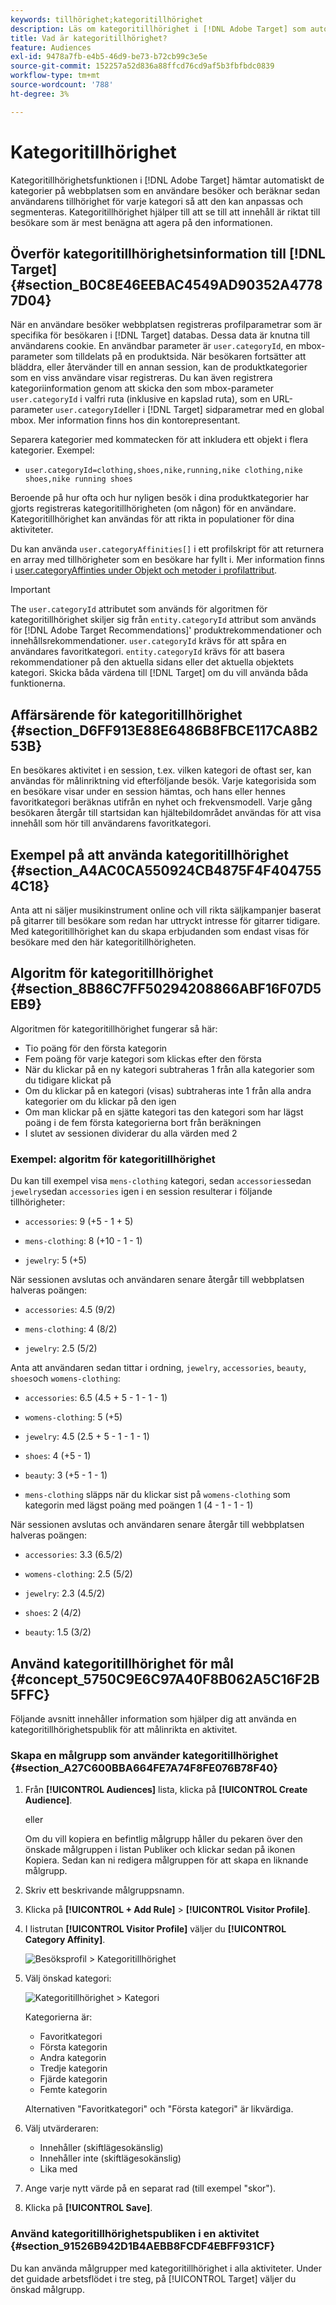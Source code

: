 ```yaml
---
keywords: tillhörighet;kategoritillhörighet
description: Läs om kategoritillhörighet i [!DNL Adobe Target] som automatiskt hämtar kategorier från ett användarbesök och sedan beräknar användarens tillhörighet för kategorin så att den kan anpassas och segmenteras.
title: Vad är kategoritillhörighet?
feature: Audiences
exl-id: 9478a7fb-e4b5-46d9-be73-b72cb99c3e5e
source-git-commit: 152257a52d836a88ffcd76cd9af5b3fbfbdc0839
workflow-type: tm+mt
source-wordcount: '788'
ht-degree: 3%

---
```


# Kategoritillhörighet

Kategoritillhörighetsfunktionen i [!DNL Adobe Target] hämtar automatiskt de kategorier på webbplatsen som en användare besöker och beräknar sedan användarens tillhörighet för varje kategori så att den kan anpassas och segmenteras. Kategoritillhörighet hjälper till att se till att innehåll är riktat till besökare som är mest benägna att agera på den informationen.

## Överför kategoritillhörighetsinformation till [!DNL Target] {#section_B0C8E46EEBAC4549AD90352A47787D04}

När en användare besöker webbplatsen registreras profilparametrar som är specifika för besökaren i [!DNL Target] databas. Dessa data är knutna till användarens cookie. En användbar parameter är `user.categoryId`, en mbox-parameter som tilldelats på en produktsida. När besökaren fortsätter att bläddra, eller återvänder till en annan session, kan de produktkategorier som en viss användare visar registreras. Du kan även registrera kategoriinformation genom att skicka den som mbox-parameter `user.categoryId` i valfri ruta (inklusive en kapslad ruta), som en URL-parameter `user.categoryId`eller i [!DNL Target] sidparametrar med en global mbox. Mer information finns hos din kontorepresentant.

Separera kategorier med kommatecken för att inkludera ett objekt i flera kategorier. Exempel:

* `user.categoryId=clothing,shoes,nike,running,nike clothing,nike shoes,nike running shoes`

Beroende på hur ofta och hur nyligen besök i dina produktkategorier har gjorts registreras kategoritillhörigheten (om någon) för en användare. Kategoritillhörighet kan användas för att rikta in populationer för dina aktiviteter.

Du kan använda `user.categoryAffinities[]` i ett profilskript för att returnera en array med tillhörigheter som en besökare har fyllt i. Mer information finns i [user.categoryAffinties under Objekt och metoder i profilattribut](/help/main/c-target/c-visitor-profile/profile-parameters.md#objects).

>[!IMPORTANT]
>
>The `user.categoryId` attributet som används för algoritmen för kategoritillhörighet skiljer sig från `entity.categoryId` attribut som används för [!DNL Adobe Target Recommendations]&#39; produktrekommendationer och innehållsrekommendationer. `user.categoryId` krävs för att spåra en användares favoritkategori. `entity.categoryId` krävs för att basera rekommendationer på den aktuella sidans eller det aktuella objektets kategori. Skicka båda värdena till [!DNL Target] om du vill använda båda funktionerna.

## Affärsärende för kategoritillhörighet {#section_D6FF913E88E6486B8FBCE117CA8B253B}

En besökares aktivitet i en session, t.ex. vilken kategori de oftast ser, kan användas för målinriktning vid efterföljande besök. Varje kategorisida som en besökare visar under en session hämtas, och hans eller hennes favoritkategori beräknas utifrån en nyhet och frekvensmodell. Varje gång besökaren återgår till startsidan kan hjältebildområdet användas för att visa innehåll som hör till användarens favoritkategori.

## Exempel på att använda kategoritillhörighet {#section_A4AC0CA550924CB4875F4F4047554C18}

Anta att ni säljer musikinstrument online och vill rikta säljkampanjer baserat på gitarrer till besökare som redan har uttryckt intresse för gitarrer tidigare. Med kategoritillhörighet kan du skapa erbjudanden som endast visas för besökare med den här kategoritillhörigheten.

## Algoritm för kategoritillhörighet {#section_8B86C7FF50294208866ABF16F07D5EB9}

Algoritmen för kategoritillhörighet fungerar så här:

* Tio poäng för den första kategorin
* Fem poäng för varje kategori som klickas efter den första
* När du klickar på en ny kategori subtraheras 1 från alla kategorier som du tidigare klickat på
* Om du klickar på en kategori (visas) subtraheras inte 1 från alla andra kategorier om du klickar på den igen
* Om man klickar på en sjätte kategori tas den kategori som har lägst poäng i de fem första kategorierna bort från beräkningen
* I slutet av sessionen dividerar du alla värden med 2

### Exempel: algoritm för kategoritillhörighet

Du kan till exempel visa `mens-clothing` kategori, sedan `accessories`sedan `jewelry`sedan `accessories` igen i en session resulterar i följande tillhörigheter:

* `accessories`: 9 (+5 - 1 + 5)

* `mens-clothing`: 8 (+10 - 1 - 1)

* `jewelry`: 5 (+5)

När sessionen avslutas och användaren senare återgår till webbplatsen halveras poängen:

* `accessories`: 4.5 (9/2)

* `mens-clothing`: 4 (8/2)

* `jewelry`: 2.5 (5/2)

Anta att användaren sedan tittar i ordning, `jewelry`, `accessories`, `beauty`, `shoes`och `womens-clothing`:

* `accessories`: 6.5 (4.5 + 5 - 1 - 1 - 1)

* `womens-clothing`: 5 (+5)

* `jewelry`: 4.5 (2.5 + 5 - 1 - 1 - 1)

* `shoes`: 4 (+5 - 1)

* `beauty`: 3 (+5 - 1 - 1)

* `mens-clothing` släpps när du klickar sist på `womens-clothing` som kategorin med lägst poäng med poängen 1 (4 - 1 - 1 - 1)

När sessionen avslutas och användaren senare återgår till webbplatsen halveras poängen:

* `accessories`: 3.3 (6.5/2)

* `womens-clothing`: 2.5 (5/2)

* `jewelry`: 2.3 (4.5/2)

* `shoes`: 2 (4/2)

* `beauty`: 1.5 (3/2)

## Använd kategoritillhörighet för mål {#concept_5750C9E6C97A40F8B062A5C16F2B5FFC}

Följande avsnitt innehåller information som hjälper dig att använda en kategoritillhörighetspublik för att målinrikta en aktivitet.

### Skapa en målgrupp som använder kategoritillhörighet {#section_A27C600BBA664FE7A74F8FE076B78F40}

1. Från **[!UICONTROL Audiences]** lista, klicka på **[!UICONTROL Create Audience]**.

   eller

   Om du vill kopiera en befintlig målgrupp håller du pekaren över den önskade målgruppen i listan Publiker och klickar sedan på ikonen Kopiera. Sedan kan ni redigera målgruppen för att skapa en liknande målgrupp.

1. Skriv ett beskrivande målgruppsnamn.
1. Klicka på **[!UICONTROL + Add Rule]** > **[!UICONTROL Visitor Profile]**.
1. I listrutan **[!UICONTROL Visitor Profile]** väljer du **[!UICONTROL Category Affinity]**.

   ![Besöksprofil > Kategoritillhörighet](assets/affinity.png)

1. Välj önskad kategori:

   ![Kategoritillhörighet > Kategori](assets/affinity-category.png)

   Kategorierna är:

   * Favoritkategori
   * Första kategorin
   * Andra kategorin
   * Tredje kategorin
   * Fjärde kategorin
   * Femte kategorin

   Alternativen &quot;Favoritkategori&quot; och &quot;Första kategori&quot; är likvärdiga.

1. Välj utvärderaren:

   * Innehåller (skiftlägesokänslig)
   * Innehåller inte (skiftlägesokänslig)
   * Lika med

1. Ange varje nytt värde på en separat rad (till exempel &quot;skor&quot;).
1. Klicka på **[!UICONTROL Save]**.

### Använd kategoritillhörighetspubliken i en aktivitet {#section_91526B942D1B4AEBB8FCDF4EBFF931CF}

Du kan använda målgrupper med kategoritillhörighet i alla aktiviteter. Under det guidade arbetsflödet i tre steg, på [!UICONTROL Target] väljer du önskad målgrupp.
